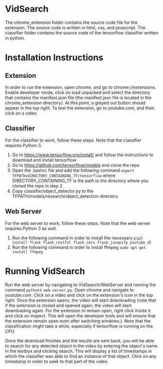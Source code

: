 # VidSearch
The chrome_extension folder contains the source code file for the extension. The source code is written in html, css, and javascript. The classifier folder contains the source code of the tensorflow classifier written in python.

# Installation Instructions

## Extension
In order to run the extension, open chrome, and go to chrome://extensions. Enable developer mode, click on load unpacked and select the directory that contains the manifest.json file (the manifest.json file is located in the chrome_extension directory). At this point, a greyed out button should appear in the top right. To test the extension, go to youtube.com, and then click on a video.

## Classifier
For the classifier to work, follow these steps. Note that the classifier requires Python 3.
1. Go to https://www.tensorflow.org/install/ and follow the instructions to download and install tensorflow
2. Go to https://github.com/tensorflow/models and clone the repo
3. Open the .bashrc file and add the following command `export TFPATH=DIRECTORY_CONTAINING_TF/tensorflow` where DIRECTORY_CONTAINING_TF is the path to the directory where you cloned the repo in step 2
4. Copy classifier/object_detector.py to the TFPATH/models/research/object_detection directory

## Web Server
For the web server to work, follow these steps. Note that the web server requires Python 3 as well.
1. Run the following command in order to install the necessary
  `pip3 install flask flask_restful flask_cors flask_jsonpify youtube_dl`
2. Run the following command in order to install ffmpeg `sudo apt-get install ffmpeg`

# Running VidSearch

Run the web server by navigating to VidSearch/WebServer and running the command `python3 web-server.py`. Open chrome and navigate to youtube.com. Click on a video and click on the extension's icon in the top right. Once the extension opens, the video will start downloading (note that if the extension is closed and opened again, the video will start downloading again. For the extension to remain open, right click inside it and click on inspect. This will open the developer tools and will ensure that the extension remain open even after switching windows.). Note that the classification might take a while, especially if tensorflow is running on the CPU.

Once the download finishes and the results are sent back, you will be able to search for any detected object in the video by entering the object's name in the textbox and clicking search. This will display a list of timestamps in which the classifier was able to find an instance of that object. Click on any timestamp in order to seek to that part of the video.
